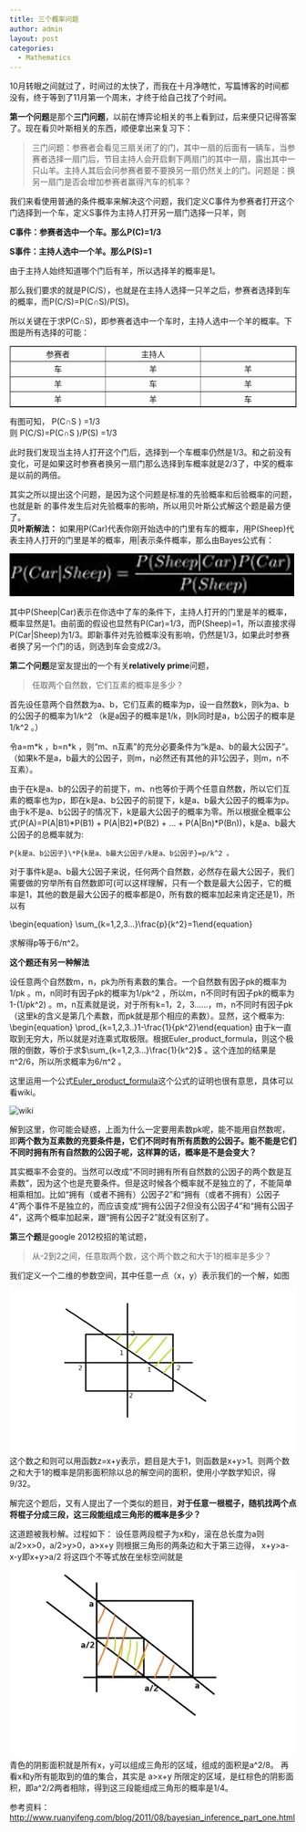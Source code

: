 ```yaml
---
title: 三个概率问题
author: admin
layout: post
categories:
  - Mathematics
---
```


10月转眼之间就过了，时间过的太快了，而我在十月净瞎忙，写篇博客的时间都没有，终于等到了11月第一个周末，才终于给自己找了个时间。

**第一个问题**是那个**三门问题**，以前在博弈论相关的书上看到过，后来便只记得答案了。现在看贝叶斯相关的东西，顺便拿出来复习下：

> 三门问题：参赛者会看见三扇关闭了的门，其中一扇的后面有一辆车，当参赛者选择一扇门后，节目主持人会开启剩下两扇门的其中一扇，露出其中一只山羊。主持人其后会问参赛者要不要换另一扇仍然关上的门。问题是：换另一扇门是否会增加参赛者赢得汽车的机率？



我们来看使用普通的条件概率来解决这个问题，我们定义C事件为参赛者打开这个门选择到一个车，定义S事件为主持人打开另一扇门选择一只羊，则

**C事件：参赛者选中一个车。那么P(C)=1/3**

**S事件：主持人选中一个羊。那么P(S)=1**

由于主持人始终知道哪个门后有羊，所以选择羊的概率是1。

那么我们要求的就是P(C/S），也就是在主持人选择一只羊之后，参赛者选择到车的概率，而P(C/S)=P(C∩S)/P(S)。

所以关键在于求P(C∩S)，即参赛者选中一个车时，主持人选中一个羊的概率。下图是所有选择的可能：

<table border="1" cellspacing="0" cellpadding="0" align="center">
<tbody>
<tr>
<td align="center" valign="middle" width="189">参赛者</td>
<td align="center" valign="middle" width="189">主持人</td>
<td align="center" valign="middle" width="189"></td>
</tr>
<tr>
<td align="center" valign="middle">车</td>
<td align="center" valign="middle">羊</td>
<td align="center" valign="middle">羊</td>
</tr>
<tr>
<td align="center" valign="middle">羊</td>
<td align="center" valign="middle">车</td>
<td align="center" valign="middle">羊</td>
</tr>
<tr>
<td align="center" valign="middle">羊</td>
<td align="center" valign="middle">羊</td>
<td align="center" valign="middle">车</td>
</tr>
</tbody>
</table>

有图可知， P(C∩S ) =1/3  
则 P(C/S)=P(C∩S )/P(S) =1/3  

此时我们发现当主持人打开这个门后，选择到一个车概率仍然是1/3。和之前没有变化，可是如果这时参赛者换另一扇门那么选择到车概率就是2/3了，中奖的概率是以前的两倍。  

其实之所以提出这个问题，是因为这个问题是标准的先验概率和后验概率的问题，也就是新
的事件发生后对先验概率的影响，所以用贝叶斯公式解这个题是最方便了。  
**贝叶斯解法：**
如果用P(Car)代表你刚开始选中的门里有车的概率，用P(Sheep)代表主持人打开的门里是羊的概率，用|表示条件概率，那么由Bayes公式有：

![qwe](/assets/images/2012/11/qwe.jpg)

其中P(Sheep|Car)表示在你选中了车的条件下，主持人打开的门里是羊的概率，概率显然是1。由前面的假设也显然有P(Car)=1/3，而P(Sheep)=1，所以直接求得 P(Car|Sheep)为1/3。即新事件对先验概率没有影响，仍然是1/3，如果此时参赛者换了另一个门的话，则选到车会变成2/3。





**第二个问题**是室友提出的一个有关**relatively prime**问题，

> 任取两个自然数，它们互素的概率是多少？



首先设任意两个自然数为a、b，它们互素的概率为p，设一自然数k，则k为a、b的公因子的概率为1/k^2 （k是a因子的概率是1/k，则k同时是a，b公因子的概率是1/k^2  。）

令a=m\*k ，b=n\*k ，则“m、n互素”的充分必要条件为“k是a、b的最大公因子”。（如果k不是a，b最大的公因子，则m，n必然还有其他的非1公因子，则m，n不互素）。

由于在k是a、b的公因子的前提下，m、n也等价于两个任意自然数，所以它们互素的概率也为p，即在k是a、b公因子的前提下，k是a、b最大公因子的概率为p。由于k不是a、b公因子的情况下，k是最大公因子的概率为零。所以根据全概率公式(P(A)=P(A|B1)\*P(B1) + P(A|B2)\*P(B2) + ... + P(A|Bn)\*P(Bn))，k是a、b最大公因子的总概率就为:

    P{k是a、b公因子}\*P{k是a、b最大公因子/k是a、b公因子}=p/k^2 。

对于事件k是a、b最大公因子来说，任何两个自然数，必然存在最大公因子，我们需要做的穷举所有自然数即可(可以这样理解，只有一个数是最大公因子，它的概率是1，其他的数是最大公因子的概率都是0，所有数的概率加起来肯定还是1)，所以有

\begin{equation} \sum_{k=1,2,3...}\frac{p}{k^2}=1\end{equation}


求解得p等于6/π^2。



**这个题还有另一种解法**

设任意两个自然数m，n，pk为所有素数的集合。一个自然数有因子pk的概率为1/pk 。m，n同时有因子pk的概率为1/pk^2 ，所以m，n不同时有因子pk的概率为1-(1/pk^2) 。m，n互素就是说，对于所有k=1，2，3……，m，n不同时有因子pk（这里k的含义是第几个素数，而pk就是那个相应的素数）。显然，这个概率为:
\begin{equation} \prod_{k=1,2,3..}1-\frac{1}{pk^2}\end{equation}
由于k一直取到无穷大，所以就是对连乘式取极限。根据Euler_product_formula，则这个极限的倒数，等价于求$\sum_{k=1,2,3...}\frac{1}{k^2}$ 。这个连加的结果是π^2/6，所以所求概率为6/π^2 。

这里运用一个公式[Euler\_product\_formula](http://en.wikipedia.org/wiki/Riemann_zeta_function#Euler_product_formula)这个公式的证明也很有意思，具体可以看wiki。

![wiki](http://upload.wikimedia.org/math/f/0/9/f09c1ab054961b1ac925676de6d25577.png)

解到这里，你可能会疑惑，上面为什么一定要用素数pk呢，能不能用自然数呢，即**两个数为互素数的充要条件是，它们不同时有所有质数的公因子。能不能是它们不同时拥有所有自然数的公因子呢，这样算的话，概率是不是会变大？**

其实概率不会变的。当然可以改成“不同时拥有所有自然数的公因子的两个数是互素数”，因为这个也是充要条件。但是这时候各个概率就不是独立的了，不能简单相乘相加。比如“拥有（或者不拥有）公因子2”和“拥有（或者不拥有）公因子4”两个事件不是独立的，而应该变成“拥有公因子2但没有公因子4”和“拥有公因子4”，这两个概率加起来，跟“拥有公因子2”就没有区别了。




**第三个题**是google 2012校招的笔试题，

> 从-2到2之间，任意取两个数，这个两个数之和大于1的概率是多少？


我们定义一个二维的参数空间，其中任意一点（x，y）表示我们的一个解，如图

![4](/assets/images/2012/11/4.jpg)  
这个数之和则可以用函数z=x+y表示，题目是大于1，则函数是x+y>1。则两个数之和大于1的概率是阴影面积除以总的解空间的面积，使用小学数学知识，得9/32。



解完这个题后，又有人提出了一个类似的题目，**对于任意一根棍子，随机找两个点将棍子分成三段，这三段能组成三角形的概率是多少？**

这道题被我秒解。过程如下：
设任意两段棍子为x和y，滚在总长度为a则 a/2>x>0，a/2>y>0，a>x+y 则根据三角形的两条边和大于第三边得， x+y>a-x-y即x+y>a/2 将这四个不等式放在坐标空间就是

![3](/assets/images/2012/11/3.jpg)  
青色的阴影面积就是所有x，y可以组成三角形的区域，组成的面积是a^2/8。 再看x和y所有能取到的值的集合，其实是 a>x+y 所限定的区域，是红棕色的阴影面积，即a^2/2两者相除，得到这三段能组成三角形的概率是1/4。

参考资料：
http://www.ruanyifeng.com/blog/2011/08/bayesian_inference_part_one.html